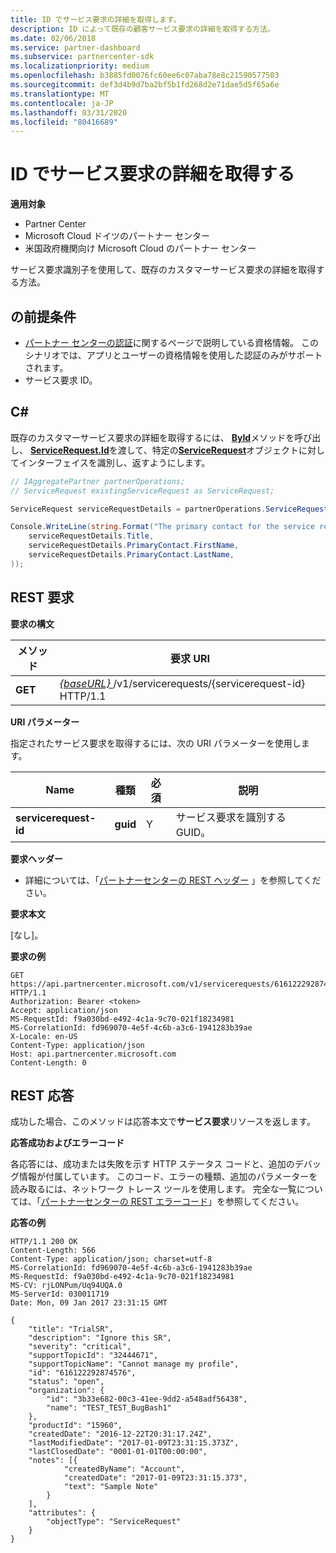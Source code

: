 ```yaml
---
title: ID でサービス要求の詳細を取得します。
description: ID によって既存の顧客サービス要求の詳細を取得する方法。
ms.date: 02/06/2018
ms.service: partner-dashboard
ms.subservice: partnercenter-sdk
ms.localizationpriority: medium
ms.openlocfilehash: b3885fd0076fc60ee6c07aba78e8c21590577503
ms.sourcegitcommit: def3d4b9d7ba2bf5b1fd268d2e71dae5d5f65a6e
ms.translationtype: MT
ms.contentlocale: ja-JP
ms.lasthandoff: 03/31/2020
ms.locfileid: "80416689"
---
```

# <a name="get-service-request-details-by-id"></a>ID でサービス要求の詳細を取得する


**適用対象**

- Partner Center
- Microsoft Cloud ドイツのパートナー センター
- 米国政府機関向け Microsoft Cloud のパートナー センター

サービス要求識別子を使用して、既存のカスタマーサービス要求の詳細を取得する方法。 

## <a name="span-idprerequisitesspan-idprerequisitesspan-idprerequisitesprerequisites"></a><span id="Prerequisites"/><span id="prerequisites"/><span id="PREREQUISITES"/>の前提条件


- [パートナー センターの認証](partner-center-authentication.md)に関するページで説明している資格情報。 このシナリオでは、アプリとユーザーの資格情報を使用した認証のみがサポートされます。
- サービス要求 ID。

## <a name="span-idc_span-idc_c"></a><span id="C_"/><span id="c_"/>C#


既存のカスタマーサービス要求の詳細を取得するには、 [**ById**](https://docs.microsoft.com/dotnet/api/microsoft.store.partnercenter.servicerequests.iservicerequestcollection.byid)メソッドを呼び出し、 [**ServiceRequest.Id**](https://docs.microsoft.com/dotnet/api/microsoft.store.partnercenter.models.servicerequests.servicerequest.id#Microsoft_Store_PartnerCenter_Models_ServiceRequests_ServiceRequest_Id)を渡して、特定の[**ServiceRequest**](https://docs.microsoft.com/dotnet/api/microsoft.store.partnercenter.models.servicerequests.servicerequest)オブジェクトに対してインターフェイスを識別し、返すようにします。 

``` csharp
// IAggregatePartner partnerOperations;
// ServiceRequest existingServiceRequest as ServiceRequest;

ServiceRequest serviceRequestDetails = partnerOperations.ServiceRequests.ById(existingServiceRequest.Id).Get();

Console.WriteLine(string.Format("The primary contact for the service request {0} is {1} {2}.", 
    serviceRequestDetails.Title, 
    serviceRequestDetails.PrimaryContact.FirstName,
    serviceRequestDetails.PrimaryContact.LastName,
)); 
```

## <a name="span-idrequestspan-idrequestspan-idrequestrest-request"></a><span id="Request"/><span id="request"/><span id="REQUEST"/>REST 要求


**要求の構文**

| メソッド    | 要求 URI                                                                                 |
|-----------|---------------------------------------------------------------------------------------------|
| **GET** | [ *{baseURL}* ](partner-center-rest-urls.md)/v1/servicerequests/{servicerequest-id} HTTP/1.1  |

 

**URI パラメーター**

指定されたサービス要求を取得するには、次の URI パラメーターを使用します。 

| Name                  | 種類     | 必須 | 説明                                 |
|-----------------------|----------|----------|---------------------------------------------|
| **servicerequest-id** | **guid** | Y        | サービス要求を識別する GUID。 |

 

**要求ヘッダー**

- 詳細については、「[パートナーセンターの REST ヘッダー](headers.md) 」を参照してください。

**要求本文**

[なし]。

**要求の例**

```http
GET https://api.partnercenter.microsoft.com/v1/servicerequests/616122292874576 HTTP/1.1
Authorization: Bearer <token>
Accept: application/json
MS-RequestId: f9a030bd-e492-4c1a-9c70-021f18234981
MS-CorrelationId: fd969070-4e5f-4c6b-a3c6-1941283b39ae
X-Locale: en-US
Content-Type: application/json
Host: api.partnercenter.microsoft.com
Content-Length: 0 
```

## <a name="span-idresponsespan-idresponsespan-idresponserest-response"></a><span id="Response"/><span id="response"/><span id="RESPONSE"/>REST 応答


成功した場合、このメソッドは応答本文で**サービス要求**リソースを返します。 

**応答成功およびエラーコード**

各応答には、成功または失敗を示す HTTP ステータス コードと、追加のデバッグ情報が付属しています。 このコード、エラーの種類、追加のパラメーターを読み取るには、ネットワーク トレース ツールを使用します。 完全な一覧については、「[パートナーセンターの REST エラーコード](error-codes.md)」を参照してください。

**応答の例**

```http
HTTP/1.1 200 OK
Content-Length: 566
Content-Type: application/json; charset=utf-8
MS-CorrelationId: fd969070-4e5f-4c6b-a3c6-1941283b39ae
MS-RequestId: f9a030bd-e492-4c1a-9c70-021f18234981
MS-CV: rjLONPum/Uq94UQA.0
MS-ServerId: 030011719
Date: Mon, 09 Jan 2017 23:31:15 GMT

{
    "title": "TrialSR",
    "description": "Ignore this SR",
    "severity": "critical",
    "supportTopicId": "32444671",
    "supportTopicName": "Cannot manage my profile",
    "id": "616122292874576",
    "status": "open",
    "organization": {
        "id": "3b33e682-00c3-41ee-9dd2-a548adf56438",
        "name": "TEST_TEST_BugBash1"
    },
    "productId": "15960",
    "createdDate": "2016-12-22T20:31:17.24Z",
    "lastModifiedDate": "2017-01-09T23:31:15.373Z",
    "lastClosedDate": "0001-01-01T00:00:00",
    "notes": [{
            "createdByName": "Account",
            "createdDate": "2017-01-09T23:31:15.373",
            "text": "Sample Note"
        }
    ],
    "attributes": {
        "objectType": "ServiceRequest"
    }
}
```